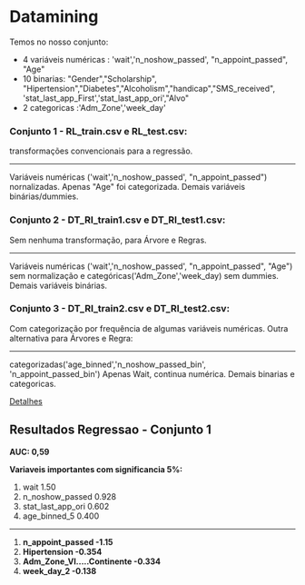 # Datamining
Temos no nosso conjunto: 
  - 4 variáveis numéricas : 'wait','n_noshow_passed', "n_appoint_passed", "Age" 
  - 10 binarias: "Gender","Scholarship", "Hipertension","Diabetes","Alcoholism","handicap","SMS_received", 'stat_last_app_First','stat_last_app_ori',"Alvo"
  - 2 categoricas :'Adm_Zone','week_day'
  
  
### Conjunto 1 - RL_train.csv e RL_test.csv: 
transformações convencionais para a regressão. 
________
Variáveis numéricas ('wait','n_noshow_passed', "n_appoint_passed") nornalizadas. Apenas "Age" foi categorizada. 
Demais variáveis binárias/dummies.

### Conjunto 2 - DT_RI_train1.csv e DT_RI_test1.csv:
Sem nenhuma transformação, para Árvore e Regras. 
________
Variáveis numéricas ('wait','n_noshow_passed', "n_appoint_passed", "Age") sem normalização e categóricas('Adm_Zone','week_day) sem dummies. 
Demais variáveis binárias.

### Conjunto 3 - DT_RI_train2.csv e DT_RI_test2.csv:
Com categorização por frequência de algumas variáveis numéricas. Outra alternativa para Árvores e Regra:
_________
categorizadas('age_binned','n_noshow_passed_bin', 'n_appoint_passed_bin')
Apenas Wait, continua numérica. Demais binarias e categoricas.


[Detalhes](StoryTelling.ipynb)


## Resultados Regressao - Conjunto 1
**AUC: 0,59**
 
 **Variaveis importantes com significancia 5%:**
 

  
 
1. wait                         1.50     
2. n_noshow_passed              0.928    
3. stat_last_app_ori            0.602    
4. age_binned_5                 0.400    
_______
1. **n_appoint_passed             -1.15**    
2. **Hipertension                 -0.354** 
3. **Adm_Zone_VI.....Continente   -0.334**    
4. **week_day_2                   -0.138**    



